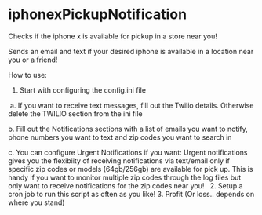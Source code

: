 # iphonexPickupNotification
Checks if the iphone x is available for pickup in  a store near you!

Sends an email and text if your desired iphone is available in a location near you or a friend!

How to use:
1. Start with configuring the config.ini file

  a. If you want to receive text messages, fill out the Twilio details. Otherwise delete the TWILIO section from the ini file
  
  b. Fill out the Notifications sections with a list of emails you want to notify, phone numbers you want to text and zip codes you want to search in
  
  c. You can configure Urgent Notifications if you want: Urgent notifications gives you the flexibiity of receiving notifications via text/email only if specific zip codes or models (64gb/256gb) are available for pick up. This is handy if you want to monitor multiple zip codes through the log files but only want to receive notifications for the zip codes near you!
  
2. Setup a cron job to run this script as often as you like!
3. Profit (Or loss.. depends on where you stand)
